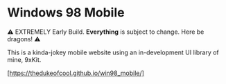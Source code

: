 # Windows 98 Mobile

⚠️ EXTREMELY Early Build. **Everything** is subject to change. Here be dragons! ⚠️

This is a kinda-jokey mobile website using an in-development UI library of mine, 9xKit.

[https://thedukeofcool.github.io/win98_mobile/]